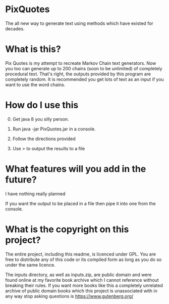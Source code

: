 # PixQuotes
The all new way to generate text using methods which have existed for decades.


# What is this?

Pix Quotes is my attempt to recreate Markov Chain text generators. Now you too can generate up to 200 chains (soon to be unlimited) of completely procedural text. That's right, the outputs provided by this program are completely random. It is recommended you get lots of text as an input if you want to use the word chains.

# How do I use this

0) Get java 8 you silly person.

1) Run java -jar PixQuotes.jar in a console.

2) Follow the directions provided

3) Use > to output the results to a file


# What features will you add in the future?

I have nothing really planned

If you want the output to be placed in a file then pipe it into one from the console.


# What is the copyright on this project?

The entire project, including this readme, is licenced under GPL. You are free to distribute any of this code or its compiled form as long as you do so under the same licence.

The inputs directory, as well as inputs.zip, are public domain and were found online at my favorite book archive which I cannot reference without breaking their rules.
If you want more books like this a completely unrelated archive of public domain books which this project is unassociated with in any way stop asking questions is https://www.gutenberg.org/